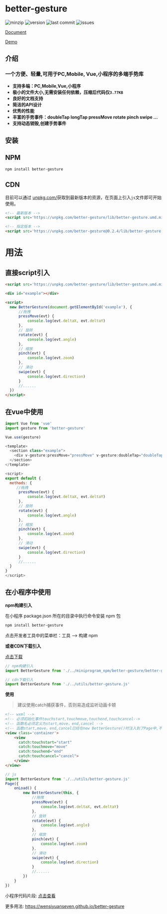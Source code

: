# better-gesture

 ![minzip](https://img.shields.io/bundlephobia/minzip/better-gesture) ![version](https://img.shields.io/github/package-json/v/wensiyuanseven/better-gesture) ![last commit](https://img.shields.io/github/last-commit/wensiyuanseven/better-gesture)  ![issues](https://img.shields.io/github/issues/wensiyuanseven/better-gesture)

 [Document](https://wensiyuanseven.github.io/better-gesture)

 [Demo](https://wensiyuanseven.github.io/better-gesture/demo)

## 介绍

### 一个方便、轻量,可用于PC,Mobile, Vue,小程序的多端手势库

- **支持多端：PC,Mobile,Vue,小程序**
- **极小的文件大小,无需安装任何依赖，压缩后代码仅`3.77KB`**
- **良好的文档支持**
- **简洁的API设计**
- **优秀的性能**
- **丰富的手势事件：doubleTap longTap pressMove rotate pinch swipe ...**
- **支持动态销毁,创建手势事件**

## 安装

## NPM

``` sh
npm install better-gesture
```

## CDN

目前可以通过 [unpkg.com/](https://unpkg.com/)获取到最新版本的资源，在页面上引入`js`文件即可开始使用。

``` html
<!-- 最新版本 -->
<script src='https://unpkg.com/better-gesture/lib/better-gesture.umd.min.js'></script>

<!-- 指定版本 -->
<script src='https://unpkg.com/better-gesture@0.2.4/lib/better-gesture.umd.min.js'></script>
```

# 用法

## 直接script引入

``` html
<script src='https://unpkg.com/better-gesture/lib/better-gesture.umd.min.js'></script>
```

``` html
<div id="example"></div>

<script>
  new BetterGesture(document.getElementById('example'), {
      //拖拽
      pressMove(evt) {
          console.log(evt.deltaX, evt.deltaY)
      },
      // 旋转
      rotate(evt) {
          console.log(evt.angle)
      },
      // 缩放
      pinch(evt) {
          console.log(evt.zoom)
      },
      // 滑动
      swipe(evt) {
          console.log(evt.direction)
      }
      //......
  })
</script>
```

## 在vue中使用

```js
import Vue from 'vue'
import gesture from 'better-gesture'

Vue.use(gesture)
```

```js
<template>
  <section class="example">
    <div v-gesture:pressMove="pressMove" v-gesture:doubleTap="doubleTap"> </div>
  </section>
</template>

<script>
export default {
  methods: {
     //拖拽
      pressMove(evt) {
          console.log(evt.deltaX, evt.deltaY)
      },
      // 旋转
      rotate(evt) {
          console.log(evt.angle)
      },
      // 缩放
      pinch(evt) {
          console.log(evt.zoom)
      },
      // 滑动
      swipe(evt) {
          console.log(evt.direction)
      }
      //......
  }
}
</script>

```

## 在小程序中使用

**npm构建引入**

在小程序 package.json 所在的目录中执行命令安装 npm 包

 ``` sh
npm install better-gesture
```
>
点击开发者工具中的菜单栏：工具 --> 构建 npm

**或者CDN下载引入**

[点击下载](https://unpkg.com/better-gesture/lib/better-gesture.umd.min.js)

```js
// npm构建引入
import BetterGesture from './../miniprogram_npm/better-gesture/better-gesture.umd.min.js'

// cdn下载引入
import BetterGesture from './../utils/better-gesture.js'
```

**使用**

> 建议使用catch捕获事件，否则易造成监听动画卡顿

``` html
<!-- wxml -->
<!-- 必须初始化事件touchstart,touchmove,touchend,touchcancel-->
<!-- 函数名必须定义为start,move，end,cancel -->
<!-- 函数start,move，end,cancel已经在new BetterGesture()时注入到了Page中,不需要在Page中再次定义-->
<view class='container'>
    <view
      catch:touchstart="start"
      catch:touchmove="move"
      catch:touchend="end"
      catch:touchcancel="cancel">
    </view>
</view>
```

```js
// js
import BetterGesture from './../utils/better-gesture.js'
Page({
    onLoad() {
        new BetterGesture(this, {
            //拖拽
            pressMove(evt) {
                console.log(evt.deltaX, evt.deltaY)
            },
            // 旋转
            rotate(evt) {
                console.log(evt.angle)
            },
            // 缩放
            pinch(evt) {
                console.log(evt.zoom)
            },
            // 滑动
            swipe(evt) {
                console.log(evt.direction)
            }
            //......
        })
    }
})
```

 小程序代码片段: [点击查看](https://developers.weixin.qq.com/s/vAQ2mRmd7wj9)

 更多用法: <https://wensiyuanseven.github.io/better-gesture>
